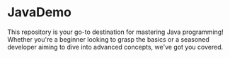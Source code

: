 # JavaDemo
This repository is your go-to destination for mastering Java programming! Whether you're a beginner looking to grasp the basics or a seasoned developer aiming to dive into advanced concepts, we've got you covered.
